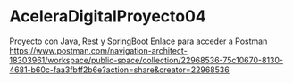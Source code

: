 # AceleraDigitalProyecto04
Proyecto con Java, Rest y SpringBoot
Enlace para acceder a Postman 
https://www.postman.com/navigation-architect-18303961/workspace/public-space/collection/22968536-75c10670-8130-4681-b60c-faa3fbff2b6e?action=share&creator=22968536
